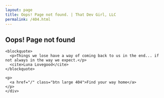 ```yaml
---
layout: page
title: Oops! Page not found. | That Dev Girl, LLC
permalink: /404.html
---
```


<section class="page-title page-404" aria-label="Page not found">
  <div class="container">
		<h1>Oops! Page not found</h1>

    <blockquote>
      <p>Things we lose have a way of coming back to us in the end... if not always in the way we expect.</p>
      <cite>Luna Lovegood</cite>
    </blockquote>

    <p>
      <a href="/" class="btn large 404">Find your way home</a>
    </p>
	</div>
</section>
